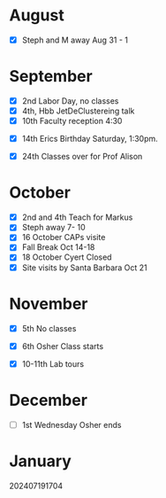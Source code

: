 
# August 
- [x] Steph and M away Aug 31 - 1

# September
- [x] 2nd Labor Day, no classes
- [x] 4th, Hbb JetDeClustereing talk
- [x] 10th Faculty reception 4:30
* [x]  14th Erics Birthday Saturday,  1:30pm.
- [x] 24th Classes over for Prof Alison
# October
- [x] 2nd and 4th Teach for Markus
- [x] Steph away 7- 10 
- [x] 16 October CAPs visite
- [x] Fall Break Oct 14-18
- [x] 18 October Cyert Closed
- [x] Site visits by Santa Barbara Oct 21 

# November
- [x] 5th No classes
- [x] 6th Osher Class starts
- [x] 10-11th Lab tours


# December
- [ ] 1st Wednesday Osher ends


# January 








202407191704
